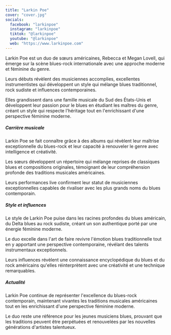 ```yaml
---
title: "Larkin Poe"
cover: "cover.jpg"
socials:
  facebook: "larkinpoe"
  instagram: "larkinpoe"
  tiktok: "@larkinpoe"
  youtube: "@larkinpoe"
  web: "https://www.larkinpoe.com"
---
```


Larkin Poe est un duo de sœurs américaines, Rebecca et Megan Lovell, qui émerge sur la scène blues-rock internationale
avec une approche moderne et féminine du genre.

Leurs débuts révèlent des musiciennes accomplies, excellentes instrumentistes qui développent un style qui mélange blues
traditionnel, rock sudiste et influences contemporaines.

Elles grandissent dans une famille musicale du Sud des États-Unis et développent leur passion pour le blues en étudiant
les maîtres du genre, créant un style qui respecte l'héritage tout en l'enrichissant d'une perspective féminine moderne.

##### Carrière musicale

Larkin Poe se fait connaître grâce à des albums qui révèlent leur maîtrise exceptionnelle du blues-rock et leur capacité
à renouveler le genre avec intelligence et créativité.

Les sœurs développent un répertoire qui mélange reprises de classiques blues et compositions originales, témoignant de
leur compréhension profonde des traditions musicales américaines.

Leurs performances live confirment leur statut de musiciennes exceptionnelles capables de rivaliser avec les plus grands
noms du blues contemporain.

##### Style et influences

Le style de Larkin Poe puise dans les racines profondes du blues américain, du Delta blues au rock sudiste, créant un
son authentique porté par une énergie féminine moderne.

Le duo excelle dans l'art de faire revivre l'émotion blues traditionnelle tout en y apportant une perspective
contemporaine, révélant des talents instrumentaux exceptionnels.

Leurs influences révèlent une connaissance encyclopédique du blues et du rock américains qu'elles réinterprètent avec
une créativité et une technique remarquables.

##### Actualité

Larkin Poe continue de représenter l'excellence du blues-rock contemporain, maintenant vivantes les traditions musicales
américaines tout en les enrichissant d'une perspective féminine moderne.

Le duo reste une référence pour les jeunes musiciens blues, prouvant que les traditions peuvent être perpétuées et
renouvelées par les nouvelles générations d'artistes talentueux.
